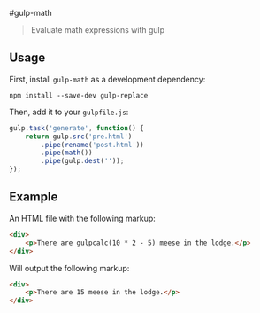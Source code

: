 #gulp-math
> Evaluate math expressions with gulp

## Usage

First, install `gulp-math` as a development dependency:

```shell
npm install --save-dev gulp-replace
```

Then, add it to your `gulpfile.js`:

```javascript
gulp.task('generate', function() {
    return gulp.src('pre.html')
        .pipe(rename('post.html'))
        .pipe(math())
        .pipe(gulp.dest(''));
});
```

## Example

An HTML file with the following markup:

```html
<div>
    <p>There are gulpcalc(10 * 2 - 5) meese in the lodge.</p>
</div>
```

Will output the following markup:

```html
<div>
    <p>There are 15 meese in the lodge.</p>
</div>
```
